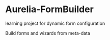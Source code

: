 # Aurelia-FormBuilder
learning project for dynamic form configuration

Build forms and wizards from meta-data
